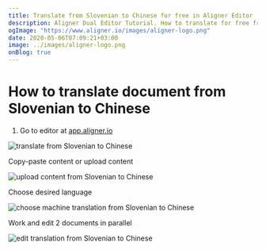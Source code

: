 ```yaml
---
title: Translate from Slovenian to Chinese for free in Aligner Editor
description: Aligner Dual Editor Tutorial. How to translate for free from Slovenian to Chinese. Aligner is multilingual document management platform. 
ogImage: "https://www.aligner.io/images/aligner-logo.png"
date: 2020-05-06T07:09:21+03:00
image: ../images/aligner-logo.png
onBlog: true
---
```


# How to translate document from Slovenian to Chinese

1. Go to editor at [app.aligner.io](https://app.aligner.io "Aligner App web page")

![translate from Slovenian to Chinese](../aligner-blank-editor.png "translate from Slovenian to Chinese")

Copy-paste content or upload content

![upload content from Slovenian to Chinese](../aligner-uploaded-document.png "upload content from Slovenian to Chinese")

Choose desired language

![choose machine translation from Slovenian to Chinese](../aligner-language-dropdown.png "choose machine translation from Slovenian to Chinese")

Work and edit 2 documents in parallel

![edit translation from Slovenian to Chinese](../aligner-double-sitded-editor.png "edit translation from Slovenian to Chinese")

